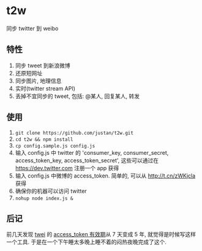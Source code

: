 t2w
===

同步 twitter 到 weibo

## 特性

1. 同步 tweet 到新浪微博
2. 还原短网址
3. 同步图片, 地理信息
4. 实时(twitter stream API)
5. 丢掉不宜同步的 tweet, 包括: @某人, 回复某人, 转发

## 使用

1. `git clone https://github.com/justan/t2w.git`
2. `cd t2w && npm install`
3. `cp config.sample.js config.js`
4. 输入 config.js 中 twitter 的 'consumer_key, consumer_secret, access_token_key, access_token_secret', 这些可以通过在 https://dev.twitter.com 注册一个 app 获得
5. 输入 config.js 中微博的 access_token. 简单的, 可以从 http://t.cn/zWKjcla 获得
6. 确保你的机器可以访问 twitter
7. `nohup node index.js &`

## 后记

前几天发现 [twei] 的 [access_token 有效期][0]从 7 天变成 5 年, 就觉得是时候写这样一个工具. 于是在一个下午睡太多晚上睡不着的闷热夜晚完成了这个.


[twei]: https://github.com/justan/twei
[0]: http://t.cn/zWKjcla
